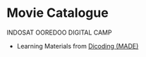 # Movie Catalogue
INDOSAT OOREDOO DIGITAL CAMP
- Learning Materials from [Dicoding (MADE)](https://www.dicoding.com/academies/14)
